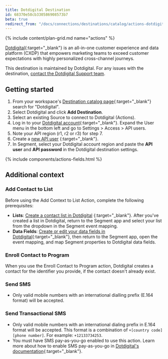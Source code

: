 ```yaml
---
title: Dotdigital Destination
id: 68370e58cb330586908573b7
beta: true
redirect_from: "/docs/connections/destinations/catalog/actions-dotdigital/"
---
```

{% include content/plan-grid.md name="actions" %}

[Dotdigital](https://dotdigital.com/?utm_source=segmentio&utm_medium=docs&utm_campaign=partners){:target="_blank"} is an all-in-one customer experience and data platform (CXDP) that empowers marketing teams to exceed customer expectations with highly personalized cross-channel journeys.

This destination is maintained by Dotdigital. For any issues with the destination, [contact the Dotdigital Support team](mailto:support@dotdigital.com).

## Getting started

1. From your workspace's [Destination catalog page](https://app.segment.com/goto-my-workspace/destinations/catalog){:target="_blank"} search for "Dotdigital".
2. Select Dotdigital and click **Add Destination**.
3. Select an existing Source to connect to Dotdigital (Actions).
4. Log in to your [Dotdigital account](https://login.dotdigital.com/){:target="_blank"}. Expand the User menu in the bottom left and go to Settings > Access > API users.
5. Note your API region (r1, r2 or r3) for step 7.
6. Create a [new API user](https://developer.dotdigital.com/docs/setting-up-an-api-user) {:target="_blank"}. 
7. In Segment, select your Dotdigital account region and paste the **API user** and **API password** in the Dotdigital destination settings.

{% include components/actions-fields.html %}

## Additional context

### Add Contact to List
Before using the Add Context to List Action, complete the following prerequisites: 

- **Lists**: [Create a contact list in Dotdigital](https://support.dotdigital.com/en/articles/8198769-create-a-contact-list) {:target="_blank"}. After you've created a list in Dotdigital, return to the Segment app and select your list from the dropdown in the Segment event mapping.
- **Data Fields**: [Create or edit your data fields in Dotdigital](https://support.dotdigital.com/en/articles/8198833-create-delete-and-edit-custom-data-fields){:target="_blank"}, then return to the Segment app, open the event mapping, and map Segment properties to Dotdigital data fields.

### Enroll Contact to Program
When you use the Enroll Contact to Program action, Dotdigital creates a contact for the identifier you provide, if the contact doesn't already exist. 

### Send SMS
- Only valid mobile numbers with an international dialling prefix (E.164 format) will be accepted.

### Send Transactional SMS
- Only valid mobile numbers with an international dialing prefix in E.164 format will be accepted. This format is a combination of `+[country code][phone number]`. For example: `+12133734253`.
- You must have SMS pay-as-you-go enabled to use this action. Learn more about how to enable SMS pay-as-you-go in [Dotdigital's documentation](https://support.dotdigital.com/en/articles/8199154-understand-sms-pay-as-you-go-and-spend-limit){:target="_blank"}.
